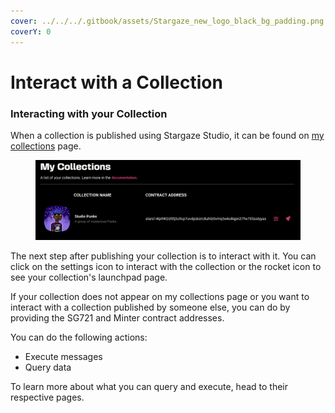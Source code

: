 ```yaml
---
cover: ../../../.gitbook/assets/Stargaze_new_logo_black_bg_padding.png
coverY: 0
---
```


# Interact with a Collection

### Interacting with your Collection

When a collection is published using Stargaze Studio, it can be found on [my collections](https://studio.stargaze.zone/collections/myCollections/) page.

<figure><img src="../../../.gitbook/assets/image (9).png" alt=""><figcaption></figcaption></figure>

The next step after publishing your collection is to interact with it. You can click on the settings icon to interact with the collection or the rocket icon to see your collection's launchpad page.

If your collection does not appear on my collections page or you want to interact with a collection published by someone else, you can do by providing the SG721 and Minter contract addresses.

You can do the following actions:

* Execute messages
* Query data

To learn more about what you can query and execute, head to their respective pages.
